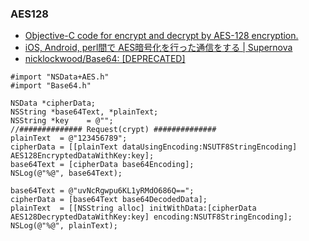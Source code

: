 ### AES128
* [Objective-C code for encrypt and decrypt by AES-128 encryption.](https://gist.github.com/matsuda/9204276)
* [iOS, Android, perl間で AES暗号化を行った通信をする | Supernova](http://blog.dealforest.net/2012/03/ios-android-per-aes-crypt-connection/)
* [nicklockwood/Base64: [DEPRECATED]](https://github.com/nicklockwood/Base64)

```
#import "NSData+AES.h"
#import "Base64.h"

NSData *cipherData;
NSString *base64Text, *plainText;
NSString *key    = @"";
//############## Request(crypt) ##############
plainText  = @"123456789";
cipherData = [[plainText dataUsingEncoding:NSUTF8StringEncoding] AES128EncryptedDataWithKey:key];
base64Text = [cipherData base64Encoding];
NSLog(@"%@", base64Text);

base64Text = @"uvNcRgwpu6KL1yRMdO686Q==";
cipherData = [base64Text base64DecodedData];
plainText  = [[NSString alloc] initWithData:[cipherData AES128DecryptedDataWithKey:key] encoding:NSUTF8StringEncoding];
NSLog(@"%@", plainText);

```